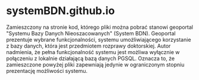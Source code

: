 # systemBDN.github.io
Zamieszczony na stronie kod, którego pliki można pobrać stanowi geoportal "Systemu Bazy Danych Nieoszacowanych" (System BDN). 
Geoportal prezentuje wybrane funkcjonalności, systemu umożliwiającego korzystanie z bazy danych, która jest przedmiotem rozprawy doktorskiej. Autor nadmienia, że pełna funkcjonalność systemu jest możliwa wyłącznie w połączeniu z lokalnie działającą bazą danych PGSQL. Oznacza to, że zamieszczone powyżej pliki zapewniają jedynie w ograniczonym stopniu prezentację możliwości systemu.

